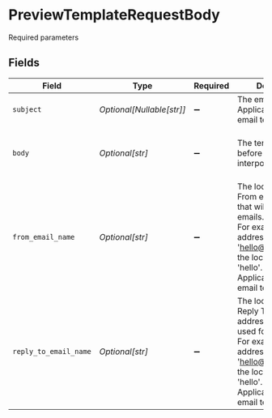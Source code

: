 # PreviewTemplateRequestBody

Required parameters


## Fields

| Field                                                                                                                                                                                      | Type                                                                                                                                                                                       | Required                                                                                                                                                                                   | Description                                                                                                                                                                                | Example                                                                                                                                                                                    |
| ------------------------------------------------------------------------------------------------------------------------------------------------------------------------------------------ | ------------------------------------------------------------------------------------------------------------------------------------------------------------------------------------------ | ------------------------------------------------------------------------------------------------------------------------------------------------------------------------------------------ | ------------------------------------------------------------------------------------------------------------------------------------------------------------------------------------------ | ------------------------------------------------------------------------------------------------------------------------------------------------------------------------------------------ |
| `subject`                                                                                                                                                                                  | *Optional[Nullable[str]]*                                                                                                                                                                  | :heavy_minus_sign:                                                                                                                                                                         | The email subject.<br/>Applicable only to email templates.                                                                                                                                 | Welcome to our service!                                                                                                                                                                    |
| `body`                                                                                                                                                                                     | *Optional[str]*                                                                                                                                                                            | :heavy_minus_sign:                                                                                                                                                                         | The template body before variable interpolation                                                                                                                                            | Hi, thank you for joining our service.                                                                                                                                                     |
| `from_email_name`                                                                                                                                                                          | *Optional[str]*                                                                                                                                                                            | :heavy_minus_sign:                                                                                                                                                                         | The local part of the From email address that will be used for emails.<br/>For example, in the address 'hello@example.com', the local part is 'hello'.<br/>Applicable only to email templates. | hello                                                                                                                                                                                      |
| `reply_to_email_name`                                                                                                                                                                      | *Optional[str]*                                                                                                                                                                            | :heavy_minus_sign:                                                                                                                                                                         | The local part of the Reply To email address that will be used for emails.<br/>For example, in the address 'hello@example.com', the local part is 'hello'.<br/>Applicable only to email templates. | support                                                                                                                                                                                    |